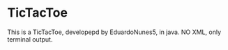 # TicTacToe

This is a TicTacToe, developepd by  EduardoNunes5, in java. NO XML, only terminal output.
